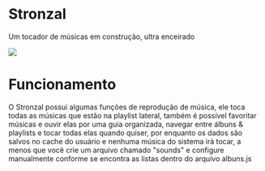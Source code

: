 ﻿# Stronzal

Um tocador de músicas em construção, ultra enceirado

<img src="https://user-images.githubusercontent.com/56841881/148469086-64212ecf-bd7c-4f04-86da-287f884cf914.png">

<h1>Funcionamento</h1>
O Stronzal possui algumas funções de reprodução de música, ele toca todas as músicas que estão na playlist lateral, também é possível favoritar músicas e ouvir elas por uma guia organizada, navegar entre álbuns & playlists e tocar todas elas quando quiser, por enquanto os dados são salvos no cache do usuário e nenhuma música do sistema irá tocar, a menos que você crie um arquivo chamado "sounds" e configure manualmente conforme se encontra as listas dentro do arquivo albuns.js

